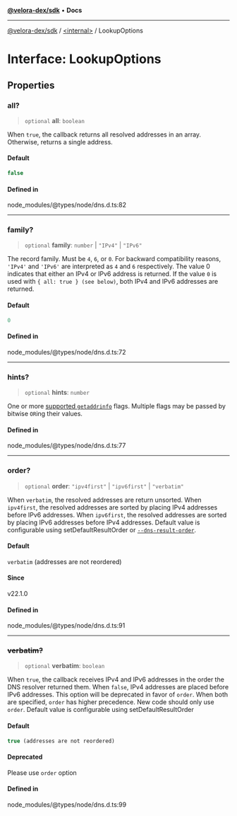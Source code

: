 [**@velora-dex/sdk**](../../README.md) • **Docs**

***

[@velora-dex/sdk](../../globals.md) / [\<internal\>](../README.md) / LookupOptions

# Interface: LookupOptions

## Properties

### all?

> `optional` **all**: `boolean`

When `true`, the callback returns all resolved addresses in an array. Otherwise, returns a single address.

#### Default

```ts
false
```

#### Defined in

node\_modules/@types/node/dns.d.ts:82

***

### family?

> `optional` **family**: `number` \| `"IPv4"` \| `"IPv6"`

The record family. Must be `4`, `6`, or `0`. For backward compatibility reasons, `'IPv4'` and `'IPv6'` are interpreted
as `4` and `6` respectively. The value 0 indicates that either an IPv4 or IPv6 address is returned. If the value `0` is used
with `{ all: true } (see below)`, both IPv4 and IPv6 addresses are returned.

#### Default

```ts
0
```

#### Defined in

node\_modules/@types/node/dns.d.ts:72

***

### hints?

> `optional` **hints**: `number`

One or more [supported `getaddrinfo`](https://nodejs.org/docs/latest-v22.x/api/dns.html#supported-getaddrinfo-flags) flags. Multiple flags may be
passed by bitwise `OR`ing their values.

#### Defined in

node\_modules/@types/node/dns.d.ts:77

***

### order?

> `optional` **order**: `"ipv4first"` \| `"ipv6first"` \| `"verbatim"`

When `verbatim`, the resolved addresses are return unsorted. When `ipv4first`, the resolved addresses are sorted
by placing IPv4 addresses before IPv6 addresses. When `ipv6first`, the resolved addresses are sorted by placing IPv6
addresses before IPv4 addresses. Default value is configurable using
setDefaultResultOrder or [`--dns-result-order`](https://nodejs.org/docs/latest-v22.x/api/cli.html#--dns-result-orderorder).

#### Default

`verbatim` (addresses are not reordered)

#### Since

v22.1.0

#### Defined in

node\_modules/@types/node/dns.d.ts:91

***

### ~~verbatim?~~

> `optional` **verbatim**: `boolean`

When `true`, the callback receives IPv4 and IPv6 addresses in the order the DNS resolver returned them. When `false`, IPv4
addresses are placed before IPv6 addresses. This option will be deprecated in favor of `order`. When both are specified,
`order` has higher precedence. New code should only use `order`. Default value is configurable using setDefaultResultOrder

#### Default

```ts
true (addresses are not reordered)
```

#### Deprecated

Please use `order` option

#### Defined in

node\_modules/@types/node/dns.d.ts:99
